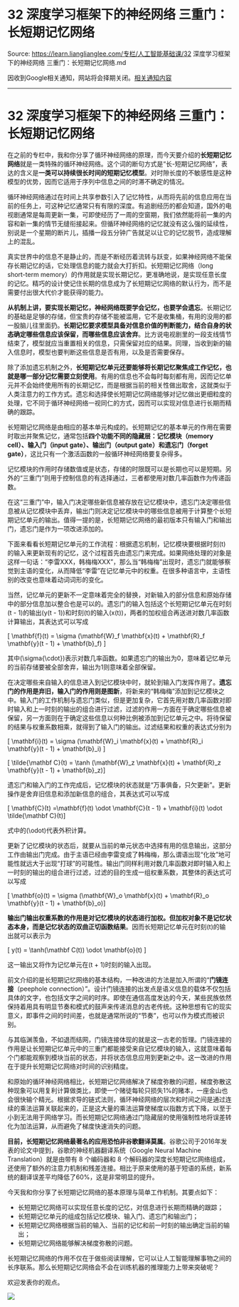 # 32 深度学习框架下的神经网络 三重门：长短期记忆网络 

Source: https://learn.lianglianglee.com/专栏/人工智能基础课/32 深度学习框架下的神经网络 三重门：长短期记忆网络.md

因收到Google相关通知，网站将会择期关闭。[相关通知内容](https://lumendatabase.org/notices/44265620)

---

# 32 深度学习框架下的神经网络 三重门：长短期记忆网络

在之前的专栏中，我和你分享了循环神经网络的原理，而今天要介绍的**长短期记忆网络**就是一类特殊的循环神经网络。这个词的断句方式是“长-短期记忆网络”，表达的含义是**一类可以持续很长时间的短期记忆模型**。对时隙长度的不敏感性是这种模型的优势，因而它适用于序列中信息之间的时滞不确定的情况。

循环神经网络通过在时间上共享参数引入了记忆特性，从而将先前的信息应用在当前的任务上，可这种记忆通常只有有限的深度。有追剧经历的都会知道，国外的电视剧通常是每周更新一集，可即使经历了一周的空窗期，我们依然能将前一集的内容和新一集的情节无缝衔接起来。但循环神经网络的记忆就没有这么强的延续性，别说是一个星期的断片儿，插播一段五分钟广告就足以让它的记忆脱节，造成理解上的混乱。

真实世界中的信息不是静止的，而是不断经历着流转与跃变，如果神经网络不能保存长期记忆的话，它处理信息的能力就会大打折扣。长短期记忆网络（long short-term memory）的作用就是实现长期记忆，更准确地说，是实现任意长度的记忆。精巧的设计使记住长期的信息成为了长短期记忆网络的默认行为，而不是需要付出很大代价才能获得的能力。

**从机制上讲，要实现长期记忆，神经网络既要学会记忆，也要学会遗忘**。长期记忆的基础是足够的存储，但宝贵的存储不能被滥用，它不是收集桶，有用的没用的都一股脑儿往里面扔。**长期记忆要求模型具备对信息价值的判断能力，结合自身的状态确定哪些信息应该保留，而哪些信息应该舍弃**。比方说电视剧里的一段支线情节结束了，模型就应当重置相关的信息，只需保留对应的结果。同理，当收到新的输入信息时，模型也要判断这些信息是否有用，以及是否需要保存。

除了添加遗忘机制之外，**长短期记忆单元还要能够将长期记忆聚焦成工作记忆，也就是哪一部分记忆需要立刻使用**。有用的信息也不会每时每刻都有用，因而记忆单元并不会始终使用所有的长期记忆，而是根据当前的相关性做出取舍，这就类似于人类注意力的工作方式。遗忘和选择使长短期记忆网络能够对记忆做出更细粒度的处理，它不同于循环神经网络一视同仁的方式，因而可以实现对信息进行长期而精确的跟踪。

长短期记忆网络是由相应的基本单元构成的。长短期记忆的基本单元的作用在需要时取出并聚焦记忆，通常包括**四个功能不同的隐藏层：记忆模块（memory cell）、输入门（input gate）、输出门（output gate）和遗忘门（forget gate）**，这比只有一个激活函数的一般循环神经网络要复杂得多。

记忆模块的作用时存储数值或是状态，存储的时限既可以是长期也可以是短期。另外的“三重门”则用于控制信息的有选择通过，三者都使用对数几率函数作为传递函数。

在这“三重门”中，输入门决定哪些新信息被存放在记忆模块中，遗忘门决定哪些信息被从记忆模块中丢弃，输出门则决定记忆模块中的哪些信息被用于计算整个长短期记忆单元的输出。值得一提的是，长短期记忆网络的最初版本只有输入门和输出门，遗忘门是作为一项改进添加的。

下面来看看长短期记忆单元的工作流程：根据遗忘机制，记忆模块要根据时刻\(t\)的输入来更新现有的记忆，这个过程首先由遗忘门来完成。如果网络处理的对象是这样一句话：“李雷XXX，韩梅梅XXX”，那么当“韩梅梅”出现时，遗忘门就能够察觉到主语的变化，从而降低“李雷”在记忆单元中的权重。在很多种语言中，主语性别的改变也意味着动词词形的变化。

当然，记忆单元的更新不一定意味着完全的替换，对新输入的部分信息和原始存储中的部分信息加以整合也是可以的。遗忘门的输入包括这个长短期记忆单元在时刻\(t - 1\)的输出\(y(t - 1)\)和时刻\(t\)的输入\(x(t)\)，两者的加权组合再送进对数几率函数计算输出，其表达式可以写成

\[ \\mathbf{f}(t) = \\sigma (\\mathbf{W}\_f \\mathbf{x}(t) + \\mathbf{R}\_f \\mathbf{y}(t - 1) + \\mathbf{b}\_f) \]

其中\(\\sigma{\\cdot}\)表示对数几率函数。如果遗忘门的输出为0，意味着记忆单元的当前存储要被全部舍弃，输出为1则意味着全部保留。

在决定哪些来自输入的信息进入到记忆模块中时，就轮到输入门发挥作用了。**遗忘门的作用是弃旧，输入门的作用则是图新**，将新来的“韩梅梅”添加到记忆模块之中。输入门的工作机制与遗忘门类似，但是更加复杂，它首先用对数几率函数对即时输入和上一时刻的输出的组合进行过滤，过滤的作用一方面在于确定哪些信息被保留，另一方面则在于确定这些信息以何种比例被添加到记忆单元之中。将待保留的结果与权重系数相乘，就得到了输入门的输出。过滤结果和权重的表达式分别为

\[ \\mathbf{i}(t) = \\sigma (\\mathbf{W}\_i \\mathbf{x}(t) + \\mathbf{R}\_i \\mathbf{y}(t - 1) + \\mathbf{b}\_i) \]

\[ \\tilde{\\mathbf C}(t) = \\tanh (\\mathbf{W}\_z \\mathbf{x}(t) + \\mathbf{R}\_z \\mathbf{y}(t - 1) + \\mathbf{b}\_z)\]

遗忘门和输入门的工作完成后，记忆模块的状态就是“万事俱备，只欠更新”。更新操作是舍弃旧信息和添加新信息的组合，其表达式可以写成

\[ \\mathbf{C}(t) =\\mathbf{f}(t) \\odot \\mathbf{C}(t - 1) + \\mathbf{i}(t) \\odot \\tilde{\\mathbf C}(t)\]

式中的\(\\odot\)代表外积计算。

更新了记忆模块的状态后，就要从当前的单元状态中选择有用的信息输出，这部分工作由输出门完成。由于主语已经由李雷变成了韩梅梅，那么谓语出现“化妆”地可能性就远大于出现“打球”的可能性。输出门同样利用对数几率函数对即时输入和上一时刻的输出的组合进行过滤，过滤的目的生成一组权重系数，其整体的表达式可以写成

\[ \\mathbf{o}(t) = \\sigma (\\mathbf{W}\_o \\mathbf{x}(t) + \\mathbf{R}\_o \\mathbf{y}(t - 1) + \\mathbf{b}\_o)\]

**输出门输出权重系数的作用是对记忆模块的状态进行加权。但加权对象不是记忆状态本身，而是记忆状态的双曲正切函数结果**。因而长短期记忆单元在时刻\(t\)的输出就可以表示为

\[ y(t) = \\tanh(\\mathbf C(t)) \\odot \\mathbf{o}(t) \]

这一输出又将作为记忆单元在\(t + 1\)时刻的输入出现。

前文介绍的是长短期记忆网络的基本结构，一种改进的方法是加入所谓的“**门镜连接**（peephole connection）”。设计门镜连接的出发点是语义信息的载体不仅包括具体的文字，也包括文字之间的时序。即使在通信高度发达的今天，某些民族依然保持着用具有明显节奏和模式的鼓声来传递消息的古老传统。这种思想有它的现实意义，即事件之间的时间差，也就是通常所说的“节奏”，也可以作为模式而被识别。

与其临渊羡鱼，不如退而结网，门镜连接体现的就是这一古老的哲理。门镜连接的作用是让长短期记忆单元中的三重门都能接受来自记忆模块的输入，这就意味着每个门都能观察到模块当前的状态，并将状态信息应用到更新之中。这一改进的作用在于提升长短期记忆网络对时间的识别精度。

和原始的循环神经网络相比，长短期记忆网络解决了梯度弥散的问题，梯度弥散这种现象可以用复利计算做类比，即使一个赌徒每轮只损失1%的赌本，一座金山也会很快输个精光。根据求导的链式法则，循环神经网络的层次和时间之间是通过连续的乘法运算关联起来的，正是这大量的乘法运算使梯度以指数方式下降，以至于小到无法用于网络学习。而长短期记忆网络通过门隐藏层的使用强制性地将误差转化为加法运算，从而避免了梯度快速消失的问题。

**目前，长短期记忆网络最著名的应用恐怕非谷歌翻译莫属**。谷歌公司于2016年发表的论文中提到，谷歌的神经机器翻译系统（Google Neural Machine Translation）就是由带有 8 个编码器和 8 个解码器的深度长短期记忆网络组成，还使用了额外的注意力机制和残差连接。相比于原来使用的基于短语的系统，新系统的翻译误差平均降低了60%，这是非常明显的提升。

今天我和你分享了长短期记忆网络的基本原理与简单工作机制。其要点如下：

* 长短期记忆网络可以实现任意长度的记忆，对信息进行长期而精确的跟踪；
* 长短期记忆单元的组成包括记忆模块、输入门、遗忘门和输出门；
* 长短期记忆网络根据当前的输入、当前的记忆和前一时刻的输出确定当前的输出；
* 长短期记忆网络能够解决梯度弥散的问题。

长短期记忆网络的作用不仅在于做些阅读理解，它可以让人工智能理解事物之间的长序联系。那么长短期记忆网络会不会在训练机器的推理能力上带来突破呢？

欢迎发表你的观点。

![](assets/2e463cd67177ecafb547c36d65524a14.jpg)